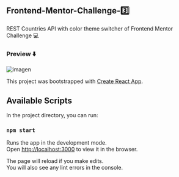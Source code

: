 ## Frontend-Mentor-Challenge-:three:
REST Countries API with color theme switcher of Frontend Mentor Challenge :computer:

### **Preview** :arrow_down:

![imagen](https://user-images.githubusercontent.com/58391098/90326909-dfe7a000-df53-11ea-9be5-1348356c4525.png)

This project was bootstrapped with [Create React App](https://github.com/facebook/create-react-app).

## Available Scripts

In the project directory, you can run:

### `npm start`

Runs the app in the development mode.<br />
Open [http://localhost:3000](http://localhost:3000) to view it in the browser.

The page will reload if you make edits.<br />
You will also see any lint errors in the console.



